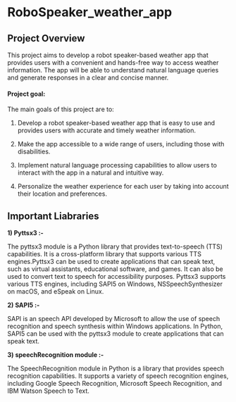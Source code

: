 # RoboSpeaker_weather_app

## Project Overview

This project aims to develop a robot speaker-based weather app that provides users with a convenient and hands-free way to access weather information. The app will be able to understand natural language queries and generate responses in a clear and concise manner.

#### Project goal:

The main goals of this project are to:

1) Develop a robot speaker-based weather app that is easy to use and provides users with accurate and timely weather information.

2) Make the app accessible to a wide range of users, including those with disabilities.

3) Implement natural language processing capabilities to allow users to interact with the app in a natural and intuitive way.

4) Personalize the weather experience for each user by taking into account their location and preferences.


## Important Liabraries 
**1) Pyttsx3 :-**

The pyttsx3 module is a Python library that provides text-to-speech (TTS) capabilities. It is a cross-platform library that supports 
various TTS engines.Pyttsx3 can be used to create applications that can speak text, such as virtual assistants, educational software, and games. It can also be used to convert text to speech for accessibility purposes.
Pyttsx3 supports various TTS engines, including SAPI5 on Windows, NSSpeechSynthesizer on macOS, and eSpeak on Linux.

**2) SAPI5 :-**

SAPI is an speech API developed by Microsoft to allow the use of speech recognition and speech synthesis within Windows applications.
In Python, SAPI5 can be used with the pyttsx3 module to create applications that can speak text.

**3) speechRecognition module :-**

The SpeechRecognition module in Python is a library that provides speech recognition capabilities. It supports a variety of speech recognition engines, including Google Speech Recognition, Microsoft Speech Recognition, and IBM Watson Speech to Text.
